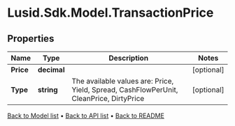 # Lusid.Sdk.Model.TransactionPrice

## Properties

Name | Type | Description | Notes
------------ | ------------- | ------------- | -------------
**Price** | **decimal** |  | [optional] 
**Type** | **string** | The available values are: Price, Yield, Spread, CashFlowPerUnit, CleanPrice, DirtyPrice | [optional] 

[Back to Model list](../README.md#documentation-for-models) &#8226; [Back to API list](../README.md#documentation-for-api-endpoints) &#8226; [Back to README](../README.md)

